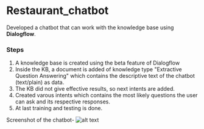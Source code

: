 # Restaurant_chatbot

Developed a chatbot that can work with the knowledge base using <b>Dialogflow</b>. 

### Steps 
1. A knowledge base is created using the beta feature of Dialogflow 
2. Inside the KB, a document is added of knowledge type "Extractive Question Answering" which contains the descriptive text of the chatbot (text/plain) as data.
3. The KB did not give effective results, so next intents are added.
4. Created varous intents which contains the most likely questions the user can ask and its respective responses. 
5. At last training and testing is done.

Screenshot of the chatbot- 
![alt text](http://url/to/img.png)
